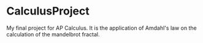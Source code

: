 # CalculusProject
My final project for AP Calculus. It is the application of Amdahl's law on the
calculation of the mandelbrot fractal.

